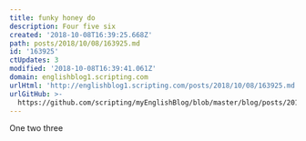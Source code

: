 ```yaml
---
title: funky honey do
description: Four five six
created: '2018-10-08T16:39:25.668Z'
path: posts/2018/10/08/163925.md
id: '163925'
ctUpdates: 3
modified: '2018-10-08T16:39:41.061Z'
domain: englishblog1.scripting.com
urlHtml: 'http://englishblog1.scripting.com/posts/2018/10/08/163925.md'
urlGitHub: >-
  https://github.com/scripting/myEnglishBlog/blob/master/blog/posts/2018/10/08/163925.md
---
```

One two three